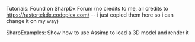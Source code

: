 Tutoriais: Found on SharpDx Forum (no credits to me, all credits to https://rastertekdx.codeplex.com/ -- i just copied them here so i can change it on my way)

SharpExamples: Show how to use Assimp to load a 3D model and render it